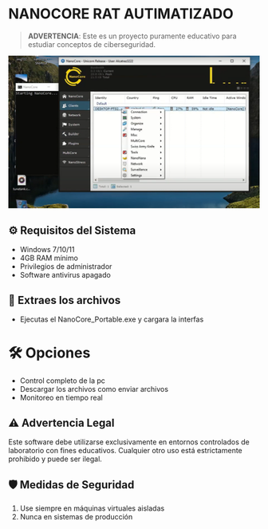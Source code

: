 # NANOCORE RAT AUTIMATIZADO
> **ADVERTENCIA**: Este es un proyecto puramente educativo para estudiar conceptos de ciberseguridad.

![Interface Demo](/img.png)

## ⚙️ Requisitos del Sistema
- Windows 7/10/11
- 4GB RAM mínimo
- Privilegios de administrador
- Software antivirus apagado

## 📂 Extraes los archivos
- Ejecutas el NanoCore_Portable.exe y cargara la interfas

# 🛠️ Opciones
- Control completo de la pc
- Descargar los archivos como enviar archivos
- Monitoreo en tiempo real

## ⚠️ Advertencia Legal
Este software debe utilizarse exclusivamente en entornos controlados de laboratorio con fines educativos. Cualquier otro uso está estrictamente prohibido y puede ser ilegal.

## 🛡️ Medidas de Seguridad
1. Use siempre en máquinas virtuales aisladas
2. Nunca en sistemas de producción
